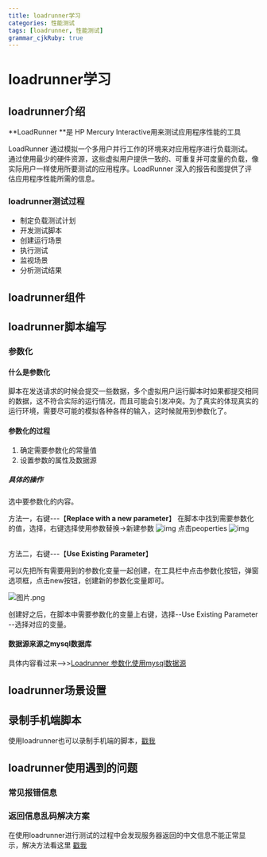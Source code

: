 ```yaml
---
title: loadrunner学习
categories: 性能测试
tags: [loadrunner, 性能测试]
grammar_cjkRuby: true
---
```


# loadrunner学习

## loadrunner介绍

**LoadRunner **是 HP Mercury Interactive用来测试应用程序性能的工具

LoadRunner 通过模拟一个多用户并行工作的环境来对应用程序进行负载测试。通过使用最少的硬件资源，这些虚拟用户提供一致的、可重复并可度量的负载，像实际用户一样使用所要测试的应用程序。LoadRunner 深入的报告和图提供了评估应用程序性能所需的信息。 

<!--more-->

### loadrunner测试过程

* 制定负载测试计划 
* 开发测试脚本
* 创建运行场景 
* 执行测试
* 监视场景 
* 分析测试结果 



## loadrunner组件

## loadrunner脚本编写

### 参数化

#### 什么是参数化

脚本在发送请求的时候会提交一些数据，多个虚拟用户运行脚本时如果都提交相同的数据，这不符合实际的运行情况，而且可能会引发冲突。为了真实的体现真实的运行环境，需要尽可能的模拟各种各样的输入，这时候就用到参数化了。

#### 参数化的过程

1. 确定需要参数化的常量值
2. 设置参数的属性及数据源

##### 具体的操作

选中要参数化的内容。

方法一，右键---【**Replace with a new parameter**】
在脚本中找到需要参数化的值，选择，右键选择使用参数替换->新建参数
​	![img](http://upload-images.jianshu.io/upload_images/2936641-0a22757bbc8dc929.png?imageMogr2/auto-orient/strip%7CimageView2/2/w/1240)
点击peoperties
![img](http://upload-images.jianshu.io/upload_images/2936641-a579bb83a089d505.png?imageMogr2/auto-orient/strip%7CimageView2/2/w/1240)

​	
方法二，右键---【**Use Existing Parameter**】

可以先把所有需要用到的参数化变量一起创建，在工具栏中点击参数化按钮，弹窗选项框，点击new按钮，创建新的参数化变量即可。


![图片.png](http://upload-images.jianshu.io/upload_images/2936641-aa87dfd7af035de6.png?imageMogr2/auto-orient/strip%7CimageView2/2/w/1240)

创建好之后，在脚本中需要参数化的变量上右键，选择--Use Existing Parameter --选择对应的变量。

#### 数据源来源之mysql数据库

具体内容看过来-->>[Loadrunner 参数化使用mysql数据源](http://kylin10.com/2017/02/06/Loadrunner%20%E5%8F%82%E6%95%B0%E5%8C%96%E4%BD%BF%E7%94%A8mysql%E6%95%B0%E6%8D%AE%E6%BA%90%20/) 



## loadrunner场景设置

## 录制手机端脚本

使用loadrunner也可以录制手机端的脚本，[戳我](http://kylin10.com/2017/01/19/loadrunner%E5%88%A9%E7%94%A8%E4%BB%A3%E7%90%86%E6%A8%A1%E5%BC%8F%E5%BD%95%E5%88%B6%E6%89%8B%E6%9C%BA%E8%84%9A%E6%9C%AC/)

## loadrunner使用遇到的问题

### 常见报错信息

### 返回信息乱码解决方案

在使用loadrunner进行测试的过程中会发现服务器返回的中文信息不能正常显示，解决方法看这里 [戳我](http://kylin10.com/2017/02/06/%E8%BF%94%E5%9B%9E%E4%BF%A1%E6%81%AF%E4%B9%B1%E7%A0%81%E8%A7%A3%E5%86%B3%E6%96%B9%E6%A1%88/)